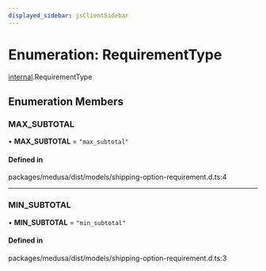 ```yaml
---
displayed_sidebar: jsClientSidebar
---
```


# Enumeration: RequirementType

[internal](../modules/internal-3.md).RequirementType

## Enumeration Members

### MAX\_SUBTOTAL

• **MAX\_SUBTOTAL** = ``"max_subtotal"``

#### Defined in

packages/medusa/dist/models/shipping-option-requirement.d.ts:4

___

### MIN\_SUBTOTAL

• **MIN\_SUBTOTAL** = ``"min_subtotal"``

#### Defined in

packages/medusa/dist/models/shipping-option-requirement.d.ts:3
